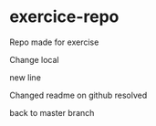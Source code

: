 # exercice-repo
Repo made for exercise


Change local

new line



Changed readme on github
resolved

back to master branch